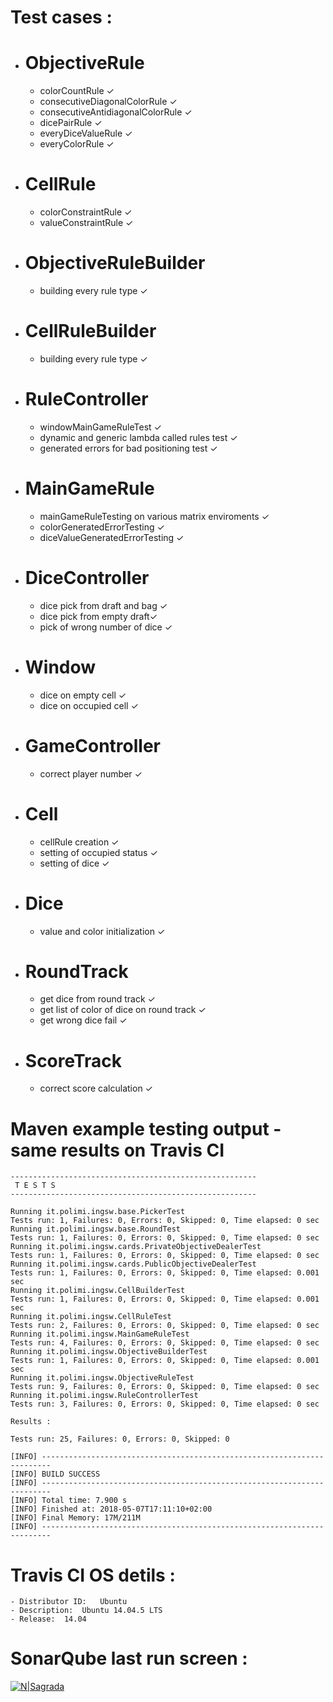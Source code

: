 # Test cases :
 - # ObjectiveRule
    - colorCountRule ✓
    - consecutiveDiagonalColorRule ✓
    - consecutiveAntidiagonalColorRule ✓
    - dicePairRule ✓
    - everyDiceValueRule ✓
    - everyColorRule ✓
 - # CellRule
    - colorConstraintRule ✓
    - valueConstraintRule ✓ 
 - # ObjectiveRuleBuilder
    - building every rule type ✓
 - # CellRuleBuilder
    - building every rule type ✓
 - # RuleController
    - windowMainGameRuleTest ✓ 
    - dynamic and generic lambda called rules test ✓
    - generated errors for bad positioning test ✓
 - # MainGameRule
    - mainGameRuleTesting on various matrix enviroments ✓
    - colorGeneratedErrorTesting ✓
    - diceValueGeneratedErrorTesting ✓
- # DiceController
    - dice pick from draft and bag ✓
    - dice pick from empty draft✓
    - pick of wrong number of dice ✓
- # Window    
    - dice on empty cell ✓
    - dice on occupied cell ✓
- # GameController    
   - correct player number ✓
- # Cell
    - cellRule creation ✓
    - setting of occupied status ✓
    - setting of dice ✓
- # Dice
    - value and color initialization ✓
- # RoundTrack
    - get dice from round track ✓
    - get list of color of dice on round track ✓
    - get wrong dice fail ✓
- # ScoreTrack
    - correct score calculation ✓

    
    

    
    



# Maven example testing output - same results on Travis CI
    -------------------------------------------------------
     T E S T S
    -------------------------------------------------------

    Running it.polimi.ingsw.base.PickerTest
    Tests run: 1, Failures: 0, Errors: 0, Skipped: 0, Time elapsed: 0 sec
    Running it.polimi.ingsw.base.RoundTest
    Tests run: 1, Failures: 0, Errors: 0, Skipped: 0, Time elapsed: 0 sec
    Running it.polimi.ingsw.cards.PrivateObjectiveDealerTest
    Tests run: 1, Failures: 0, Errors: 0, Skipped: 0, Time elapsed: 0 sec
    Running it.polimi.ingsw.cards.PublicObjectiveDealerTest
    Tests run: 1, Failures: 0, Errors: 0, Skipped: 0, Time elapsed: 0.001 sec
    Running it.polimi.ingsw.CellBuilderTest
    Tests run: 1, Failures: 0, Errors: 0, Skipped: 0, Time elapsed: 0.001 sec
    Running it.polimi.ingsw.CellRuleTest
    Tests run: 2, Failures: 0, Errors: 0, Skipped: 0, Time elapsed: 0 sec
    Running it.polimi.ingsw.MainGameRuleTest
    Tests run: 4, Failures: 0, Errors: 0, Skipped: 0, Time elapsed: 0 sec
    Running it.polimi.ingsw.ObjectiveBuilderTest
    Tests run: 1, Failures: 0, Errors: 0, Skipped: 0, Time elapsed: 0.001 sec
    Running it.polimi.ingsw.ObjectiveRuleTest
    Tests run: 9, Failures: 0, Errors: 0, Skipped: 0, Time elapsed: 0 sec
    Running it.polimi.ingsw.RuleControllerTest
    Tests run: 3, Failures: 0, Errors: 0, Skipped: 0, Time elapsed: 0 sec
    
    Results :
    
    Tests run: 25, Failures: 0, Errors: 0, Skipped: 0
    
    [INFO] ------------------------------------------------------------------------
    [INFO] BUILD SUCCESS
    [INFO] ------------------------------------------------------------------------
    [INFO] Total time: 7.900 s
    [INFO] Finished at: 2018-05-07T17:11:10+02:00
    [INFO] Final Memory: 17M/211M
    [INFO] ------------------------------------------------------------------------

# Travis CI OS detils :
    - Distributor ID:	Ubuntu
    - Description:	Ubuntu 14.04.5 LTS
    - Release:	14.04
# SonarQube last run screen : 
[![N|Sagrada](https://preview.ibb.co/jgXRdn/sonar_Qube_Test_Intro.png)](https://preview.ibb.co/jgXRdn/sonar_Qube_Test_Intro.png)
